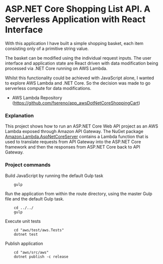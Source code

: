 # ASP.NET Core Shopping List API. A Serverless Application with React Interface

With this application I have built a simple shopping basket, each item consisting only of a primitive string value.

The basket can be modified using the individual request inputs. The user interface and application state are React driven with data modification being processed via .NET Core running on AWS Lambda.

Whilst this functionality could be achieved with JavaScript alone, I wanted to explore AWS Lambda and .NET Core. So the decision was made to go serverless compute for data modifications.

- AWS Lambda Repository (https://github.com/fsereno/app_awsDotNetCoreShoppingCart)

### Explanation ###

This project shows how to run an ASP.NET Core Web API project as an AWS Lambda exposed through Amazon API Gateway. The NuGet package [Amazon.Lambda.AspNetCoreServer](https://www.nuget.org/packages/Amazon.Lambda.AspNetCoreServer) contains a Lambda function that is used to translate requests from API Gateway into the ASP.NET Core framework and then the responses from ASP.NET Core back to API Gateway.

### Project commands ###

Build JavaScript by running the default Gulp task
```
    gulp
```

Run the application from within the route directory, using the master Gulp file and the default Gulp task.
```
    cd ../../
    gulp
```

Execute unit tests
```
    cd "aws/test/aws.Tests"
    dotnet test
```

Publish application
```
    cd "aws/src/aws"
    dotnet publish -c release
```